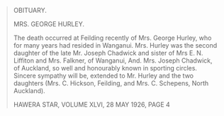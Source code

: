> OBITUARY.
>
> MRS. GEORGE HURLEY.
>
> The death occurred at Feilding recently of Mrs. George Hurley, who for many years had resided in Wanganui.
> Mrs. Hurley was the second daughter of the late Mr. Joseph Chadwick and sister of Mrs E. N. Liffiton and Mrs. Falkner, of Wanganui, And. Mrs. Joseph Chadwick, of Auckland, so well and honourably known in sporting circles.
> Sincere sympathy will be, extended to Mr. Hurley and the two daughters (Mrs. C. Hickson, Feilding, and Mrs. C. Schepens, North Auckland).
>
> HAWERA STAR, VOLUME XLVI, 28 MAY 1926, PAGE 4
>
